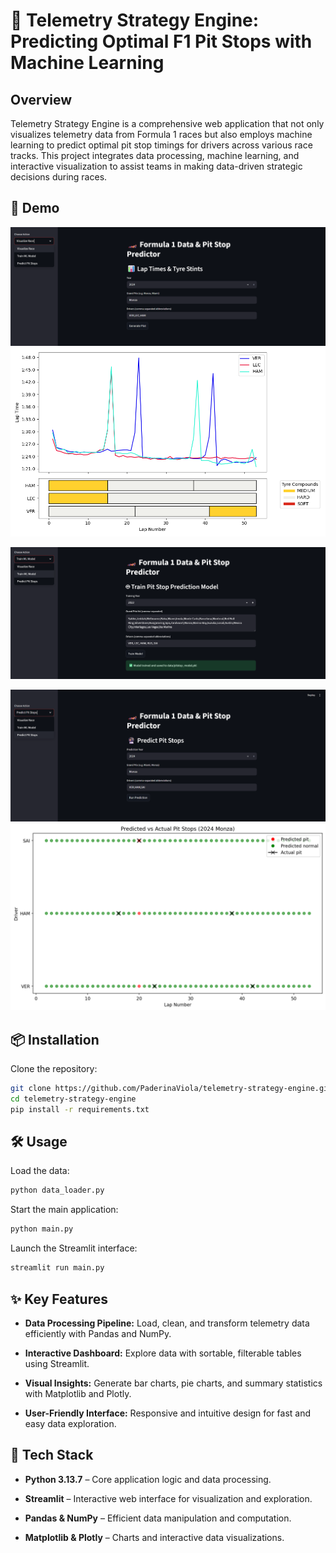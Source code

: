 # 🚀 Telemetry Strategy Engine: Predicting Optimal F1 Pit Stops with Machine Learning

## Overview

Telemetry Strategy Engine is a comprehensive web application that not only visualizes telemetry data from Formula 1 races but also employs machine learning to predict optimal pit stop timings for drivers across various race tracks. This project integrates data processing, machine learning, and interactive visualization to assist teams in making data-driven strategic decisions during races.

## 📸 Demo

![alt text](screenshots/image_2025-09-21_23-20-23.png)
![alt text](screenshots/image_2025-09-21_23-15-16.png)


![alt text](screenshots/image_2025-09-21_23-18-23.png)


![alt text](screenshots/image_2025-09-21_23-16-40.png)
![alt text](screenshots/image_2025-09-21_23-19-42.png)

## 📦 Installation

Clone the repository:
```bash
git clone https://github.com/PaderinaViola/telemetry-strategy-engine.git
cd telemetry-strategy-engine
pip install -r requirements.txt
```
## 🛠 Usage

Load the data:
```bash
python data_loader.py
```
Start the main application:
```bash
python main.py
```
Launch the Streamlit interface:
```bash
streamlit run main.py
```
## ✨ Key Features

- **Data Processing Pipeline:** Load, clean, and transform telemetry data efficiently with Pandas and NumPy.

- **Interactive Dashboard:** Explore data with sortable, filterable tables using Streamlit.

- **Visual Insights:** Generate bar charts, pie charts, and summary statistics with Matplotlib and Plotly.

- **User-Friendly Interface:** Responsive and intuitive design for fast and easy data exploration.

## 🧰 Tech Stack

- **Python 3.13.7** – Core application logic and data processing.

- **Streamlit** – Interactive web interface for visualization and exploration.

- **Pandas & NumPy** – Efficient data manipulation and computation.

- **Matplotlib & Plotly** – Charts and interactive data visualizations.